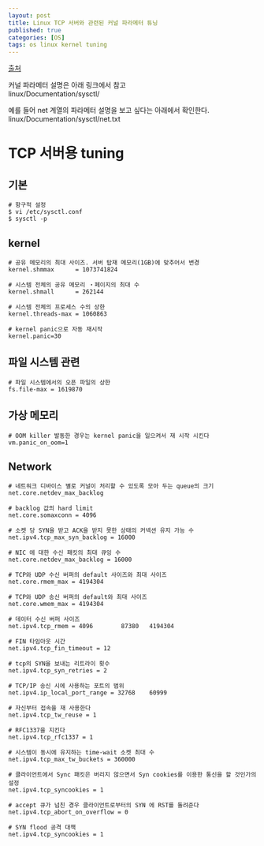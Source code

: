 ```yaml
---
layout: post
title: Linux TCP 서버와 관련된 커널 파라메터 튜닝
published: true
categories: [OS]
tags: os linux kernel tuning
---
```

[출처](https://qiita.com/ryuichi1208/items/3bb7a270fe650b2f7260 )  
  
커널 파라메터 설명은 아래 링크에서 참고  
linux/Documentation/sysctl/  

예를 들어 net 계열의 파라메터 설명을 보고 싶다는 아래에서 확인한다.  
linux/Documentation/sysctl/net.txt  
  
  
  
# TCP 서버용 tuning
  
## 기본
  
```
# 항구적 설정
$ vi /etc/sysctl.conf
$ sysctl -p
```   
  
  
## kernel
  
```
# 공유 메모리의 최대 사이즈. 서버 탑재 메모리(1GB)에 맞추어서 변경
kernel.shmmax      = 1073741824

# 시스템 전체의 공유 메모리 ・페이지의 최대 수
kernel.shmall      = 262144

# 시스템 전체의 프로세스 수의 상한
kernel.threads-max = 1060863

# kernel panic으로 자동 재시작
kernel.panic=30
```
  
  
## 파일 시스템 관련
  
```  
# 파일 시스템에서의 오픈 파일의 상한
fs.file-max = 1619870
```
  
  
## 가상 메모리
  
```
# OOM killer 발동한 경우는 kernel panic을 일으켜서 재 시작 시킨다
vm.panic_on_oom=1
```
  
  
## Network
  
```
# 네트워크 디바이스 별로 커널이 처리할 수 있도록 모아 두는 queue의 크기
net.core.netdev_max_backlog

# backlog 값의 hard limit
net.core.somaxconn = 4096

# 소켓 당 SYN을 받고 ACK을 받지 못한 상태의 커넥션 유지 가능 수
net.ipv4.tcp_max_syn_backlog = 16000

# NIC 에 대한 수신 패킷의 최대 큐잉 수
net.core.netdev_max_backlog = 16000

# TCP와 UDP 수신 버퍼의 default 사이즈와 최대 사이즈
net.core.rmem_max = 4194304

# TCP와 UDP 송신 버퍼의 default와 최대 사이즈
net.core.wmem_max = 4194304

# 데이터 수신 버퍼 사이즈
net.ipv4.tcp_rmem = 4096        87380   4194304

# FIN 타임아웃 시간
net.ipv4.tcp_fin_timeout = 12

# tcp의 SYN을 보내는 리트라이 횟수
net.ipv4.tcp_syn_retries = 2

# TCP/IP 송신 시에 사용하는 포트의 범위
net.ipv4.ip_local_port_range = 32768    60999

# 자신부터 접속을 재 사용한다
net.ipv4.tcp_tw_reuse = 1

# RFC1337을 지킨다
net.ipv4.tcp_rfc1337 = 1

# 시스템이 동시에 유지하는 time-wait 소켓 최대 수
net.ipv4.tcp_max_tw_buckets = 360000

# 클라이언트에서 Sync 패킷은 버리지 않으면서 Syn cookies를 이용한 통신을 할 것인가의 설정
net.ipv4.tcp_syncookies = 1

# accept 큐가 넘친 경우 클라이언트로부터의 SYN 에 RST를 돌려준다
net.ipv4.tcp_abort_on_overflow = 0

# SYN flood 공격 대책
net.ipv4.tcp_syncookies = 1  
```
  
